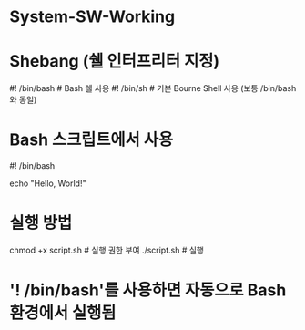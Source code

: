 # System-SW-Working

# Shebang (쉘 인터프리터 지정)

#! /bin/bash    # Bash 쉘 사용
#! /bin/sh      # 기본 Bourne Shell 사용 (보통 /bin/bash와 동일)

# Bash 스크립트에서 사용
#! /bin/bash

echo "Hello, World!"

# 실행 방법
chmod +x script.sh  # 실행 권한 부여
./script.sh         # 실행

# '! /bin/bash'를 사용하면 자동으로 Bash 환경에서 실행됨
